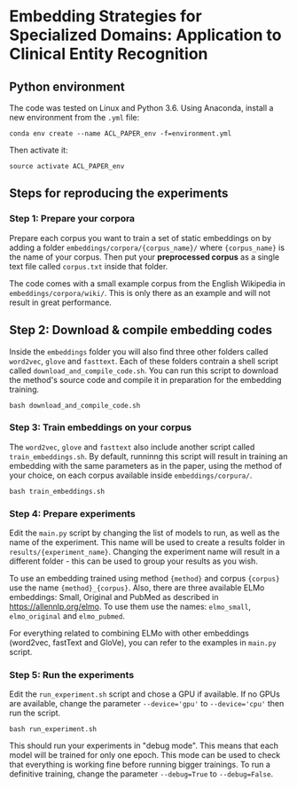 # Embedding Strategies for Specialized Domains: Application to Clinical Entity Recognition

## Python environment

The code was tested on Linux and Python 3.6. Using Anaconda, install a new environment from the `.yml` file:

`conda env create --name ACL_PAPER_env -f=environment.yml`

Then activate it:

`source activate ACL_PAPER_env`

## Steps for reproducing the experiments

### Step 1: Prepare your corpora
Prepare each corpus you want to train a set of static embeddings on by adding a folder `embeddings/corpora/{corpus_name}/` where `{corpus_name}` is the name of your corpus. Then put your **preprocessed corpus** as a single text file called `corpus.txt` inside that folder.

The code comes with a small example corpus from the English Wikipedia in `embeddings/corpora/wiki/`. This is only there as an example and will not result in great performance.

## Step 2: Download & compile embedding codes
Inside the `embeddings` folder you will also find three other folders called `word2vec`, `glove` and `fasttext`. Each of these folders contrain a shell script called `download_and_compile_code.sh`. You can run this script to download the method's source code and compile it in preparation for the embedding training.

`bash download_and_compile_code.sh`

### Step 3: Train embeddings on your corpus
The `word2vec`, `glove` and `fasttext` also include another script called `train_embeddings.sh`. By default, runninng this script will result in training an embedding with the same parameters as in the paper, using the method of your choice, on each corpus available inside `embeddings/corpura/`.

`bash train_embeddings.sh`

### Step 4: Prepare experiments
Edit the `main.py` script by changing the list of models to run, as well as the name of the experiment. This name will be used to create a results folder in `results/{experiment_name}`. Changing the experiment name will result in a different folder - this can be used to group your results as you wish.

To use an embedding trained using method `{method}` and corpus `{corpus}` use the name `{method}_{corpus}`.
Also, there are three available ELMo embeddings: Small, Original and PubMed as described in https://allennlp.org/elmo. To use them use the names: `elmo_small`, `elmo_original` and `elmo_pubmed`.

For everything related to combining ELMo with other embeddings (word2vec, fastText and GloVe), you can refer to the examples in `main.py` script.

### Step 5: Run the experiments
Edit the `run_experiment.sh` script and chose a GPU if available. If no GPUs are available, change the parameter `--device='gpu'` to `--device='cpu'` then run the script.

`bash run_experiment.sh`

This should run your experiments in "debug mode". This means that each model will be trained for only one epoch. This mode can be used to check that everything is working fine before running bigger trainings. To run a definitive training, change the parameter `--debug=True` to `--debug=False`.
